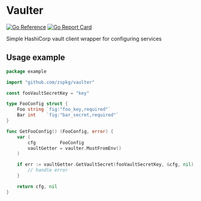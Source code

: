# Vaulter
[![Go Reference](https://pkg.go.dev/badge/github.com/zspkg/vaulter.svg)](https://pkg.go.dev/github.com/zspkg/vaulter)
[![Go Report Card](https://goreportcard.com/badge/github.com/zspkg/vaulter)](https://goreportcard.com/report/github.com/zspkg/vaulter)

Simple HashiCorp vault client wrapper for configuring services

## Usage example

```go
package example

import "github.com/zspkg/vaulter"

const fooVaultSecretKey = "key"

type FooConfig struct {
	Foo string `fig:"foo_key,required"`
	Bar int    `fig:"bar_secret,required"`
}

func GetFooConfig() (FooConfig, error) {
	var (
		cfg         FooConfig
		vaultGetter = vaulter.MustFromEnv()
	)

	if err := vaultGetter.GetVaultSecret(fooVaultSecretKey, &cfg, nil); err != nil {
		// handle error
	}

	return cfg, nil
}
```
